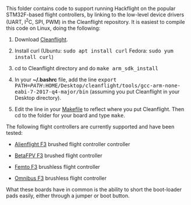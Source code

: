 This folder contains code to support running Hackflight on the popular STM32F-based flight controllers,
by linking to the low-level device drivers (UART, I<sup>2</sup>C, SPI, PWM) in
the Cleanflight repository. It is easiest to compile this code on Linux, doing the following:

1. Download [Cleanflight](https://github.com/cleanflight/cleanflight).  

2. Install curl (Ubuntu: <tt>sudo apt install curl</tt> Fedora: <tt>sudo yum install curl</tt>)

3. cd to Cleanflight directory and do <tt>make arm\_sdk\_install</tt>

4. In your <b>~/.bashrc</b> file, add the line <tt>export PATH=$PATH:$HOME/Desktop/cleanflight/tools/gcc-arm-none-eabi-7-2017-q4-major/bin</tt>  (assuming you put Cleanflight in your Desktop directory).

5. Edit the line in your [Makefile](https://github.com/simondlevy/Hackflight/blob/master/extras/stm32f/examples/alienflightf3v1_dsmx/Makefile#L26-L28)
to reflect where you put Cleanflight. Then cd to the folder for your board and type
<tt>make</tt>.

The following flight controllers are currently supported and have been tested:

* [Alienflight F3](http://www.readytoflyquads.com/alien-f3-brushed-flight-controller) brushed flight controller
controller

* [BetaFPV F3](https://betafpv.com/products/betafpv-f3-evo-whoop-brushed-flight-controller-no-receiver-version) brushed flight controller

* [Femto F3](http://www.readytoflyquads.com/f3-femto-flight-controller) brushless flight controller

* [Omnibus F3](https://www.readytoflyquads.com/flip-32-f3-omnibus) brushless flight controller

What these boards have in common is the ability to short the boot-loader pads easily, either through a jumper
or boot button.  



